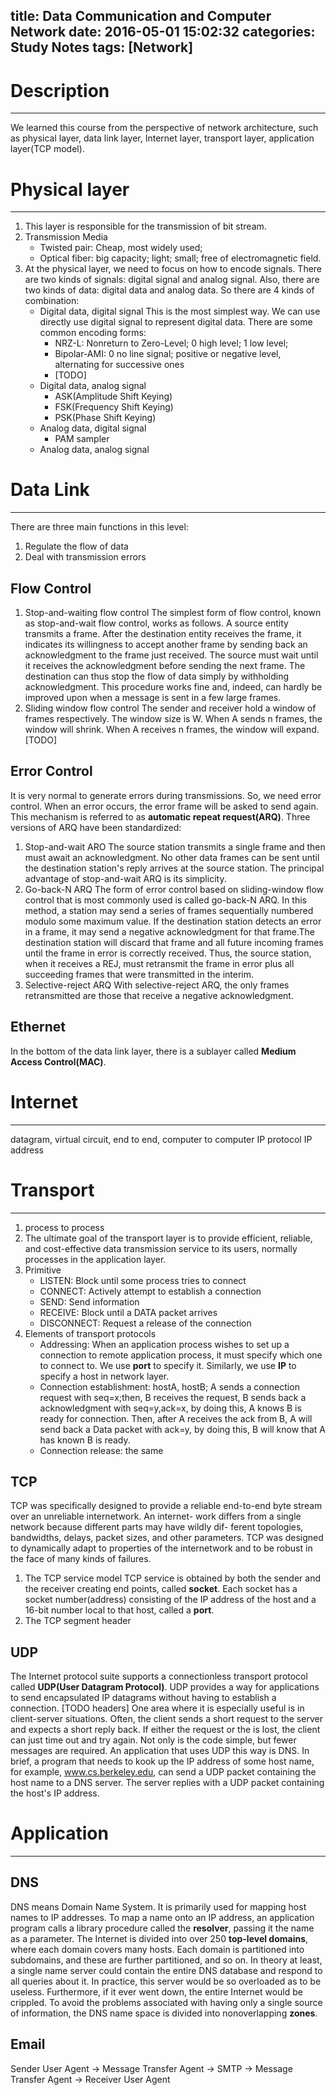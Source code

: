 title: Data Communication and Computer Network
date: 2016-05-01 15:02:32
categories: Study Notes
tags: [Network]
---

# Description
---
We learned this course from the perspective of network architecture, such as physical layer, data link layer, Internet layer, transport layer, application layer(TCP model).

# Physical layer
---
1. This layer is responsible for the transmission of bit stream.
2. Transmission Media
	- Twisted pair: Cheap, most widely used;
	- Optical fiber: big capacity; light; small; free of electromagnetic field.
3. At the physical layer, we need to focus on how to encode signals. There are two kinds of signals: digital signal and analog signal. Also, there are two kinds of data: digital data and analog data. So there are 4 kinds of combination:
	- Digital data, digital signal
		This is the most simplest way. We can use directly use digital signal to represent digital data. There are some common encoding forms:
		- NRZ-L: Nonreturn to Zero-Level; 0 high level; 1 low level;
		- Bipolar-AMI: 0 no line signal; positive or negative level, alternating for successive ones
		- [TODO]
	- Digital data, analog signal
		- ASK(Amplitude Shift Keying)
		- FSK(Frequency Shift Keying)
		- PSK(Phase Shift Keying)
	- Analog data, digital signal
		- PAM sampler
	- Analog data, analog signal

# Data Link
---
There are three main functions in this level:
1. Regulate the flow of data
2. Deal with transmission errors

## Flow Control
1. Stop-and-waiting flow control
The simplest form of flow control, known as stop-and-wait flow control, works as follows. A source entity transmits a frame. After the destination entity receives the frame, it indicates its willingness to accept another frame by sending back an acknowledgment to the frame just received. The source must wait until it receives the acknowledgment before sending the next frame. The destination can thus stop the flow of data simply by withholding acknowledgment. This procedure works fine and, indeed, can hardly be improved upon when a message is sent in a few large frames.
2. Sliding window flow control
The sender and receiver hold a window of frames respectively. The window size is W. When A sends n frames, the window will shrink. When A receives n frames, the window will expand.
[TODO]

## Error Control
It is very normal to generate errors during transmissions. So, we need error control. When an error occurs, the error frame will be asked to send again. This mechanism is referred to as **automatic repeat request(ARQ)**. Three versions of ARQ have been standardized:
1. Stop-and-wait ARO
The source station transmits a single frame and then must await an acknowledgment. No other data frames can be sent until the destination station's reply arrives at the source station. 
The principal advantage of stop-and-wait ARQ is its simplicity.
2. Go-back-N ARQ
The form of error control based on sliding-window flow control that is most commonly used is called go-back-N ARQ. In this method, a station may send a series of frames sequentially numbered modulo some maximum value. If the destination station detects an error in a frame, it may send a negative acknowledgment for that frame.The destination station will discard that frame and all future incoming frames until the frame in error is correctly received. Thus, the source station, when it receives a REJ, must retransmit the frame in error plus all succeeding frames that were transmitted in the interim.
3. Selective-reject ARQ
With selective-reject ARQ, the only frames retransmitted are those that receive a negative acknowledgment.

## Ethernet
In the bottom of the data link layer, there is a sublayer called **Medium Access Control(MAC)**. 

# Internet
---
datagram, virtual circuit, end to end, computer to computer
IP protocol
IP address

# Transport
---
1. process to process
2. The ultimate goal of the transport layer is to provide efficient, reliable, and cost-effective data transmission service to its users, normally processes in the application layer.
3. Primitive
	- LISTEN: Block until some process tries to connect
	- CONNECT: Actively attempt to establish a connection
	- SEND: Send information
	- RECEIVE: Block until a DATA packet arrives
	- DISCONNECT: Request a release of the connection
4. Elements of transport protocols
	- Addressing: When an application process wishes to set up a connection to remote application process, it must specify which one to connect to. We use **port** to specify it. Similarly, we use **IP** to specify a host in network layer.
	- Connection establishment: hostA, hostB; A sends a connection request with seq=x;then, B receives the request, B sends back a acknowledgment with seq=y,ack=x, by doing this, A knows B is ready for connection. Then, after A receives the ack from B, A will send back a Data packet with ack=y, by doing this, B will know that A has known B is ready.
	- Connection release: the same

## TCP
TCP was specifically designed to provide a reliable end-to-end byte stream over an unreliable internetwork. An internet- work differs from a single network because different parts may have wildly dif- ferent topologies, bandwidths, delays, packet sizes, and other parameters. TCP was designed to dynamically adapt to properties of the internetwork and to be robust in the face of many kinds of failures.
1. The TCP service model
TCP service is obtained by both the sender and the receiver creating end points, called **socket**. Each socket has a socket number(address) consisting of the IP address of the host and a 16-bit number local to that host, called a **port**. 
2. The TCP segment header


## UDP
The Internet protocol suite supports a connectionless transport protocol called **UDP(User Datagram Protocol)**. UDP provides a way for applications to send encapsulated IP datagrams without having to establish a connection.
[TODO headers]
One area where it is especially useful is in client-server situations. Often, the client sends a short request to the server and expects a short reply back. If either the request or the is lost, the client can just time out and try again. Not only is the code simple, but fewer messages are required.
An application that uses UDP this way is DNS. In brief, a program that needs to kook up the IP address of some host name, for example, www.cs.berkeley.edu, can send a UDP packet containing the host name to a DNS server. The server replies with a UDP packet containing the host's IP address. 

# Application
---
## DNS
DNS means Domain Name System. It is primarily used for mapping host names to IP addresses. To map a name onto an IP address, an application program calls a library procedure called the **resolver**, passing it the name as a parameter.
The Internet is divided into over 250 **top-level domains**, where each domain covers many hosts. Each domain is partitioned into subdomains, and these are further partitioned, and so on.
In theory at least, a single name server could contain the entire DNS database and respond to all queries about it. In practice, this server would be so overloaded as to be useless. Furthermore, if it ever went down, the entire Internet would be crippled.
To avoid the problems associated with having only a single source of information, the DNS name space is divided into nonoverlapping **zones**. 

## Email
Sender User Agent -> Message Transfer Agent -> SMTP -> Message Transfer Agent -> Receiver User Agent
